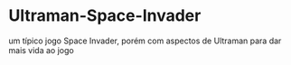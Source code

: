 # Ultraman-Space-Invader
um típico jogo Space Invader, porém com aspectos de Ultraman para dar mais vida ao jogo

